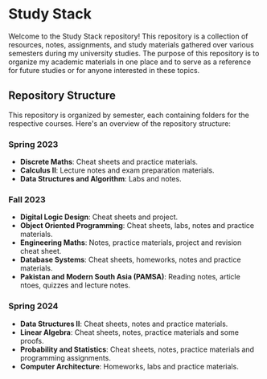 # Study Stack

Welcome to the Study Stack repository! This repository is a collection of resources, notes, assignments, and study materials gathered over various semesters during my university studies. The purpose of this repository is to organize my academic materials in one place and to serve as a reference for future studies or for anyone interested in these topics.

## Repository Structure

This repository is organized by semester, each containing folders for the respective courses. Here's an overview of the repository structure:

### Spring 2023
- **Discrete Maths**: Cheat sheets and practice materials.
- **Calculus II**: Lecture notes and exam preparation materials.
- **Data Structures and Algorithm**: Labs and notes.

### Fall 2023
- **Digital Logic Design**: Cheat sheets and project.
- **Object Oriented Programming**: Cheat sheets, labs, notes and practice materials.
- **Engineering Maths**: Notes, practice materials, project and revision cheat sheet.
- **Database Systems**: Cheat sheets, homeworks, notes and practice materials.
- **Pakistan and Modern South Asia (PAMSA)**: Reading notes, article ntoes, quizzes and lecture notes.

### Spring 2024
- **Data Structures II**: Cheat sheets, notes and practice materials.
- **Linear Algebra**: Cheat sheets, notes, practice materials and some proofs.
- **Probability and Statistics**: Cheat sheets, notes, practice materials and programming assignments.
- **Computer Architecture**: Homeworks, labs and practice materials.


